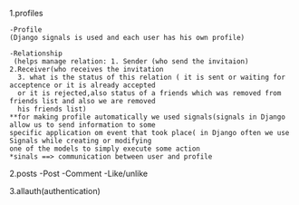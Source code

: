 1.profiles

    -Profile
    (Django signals is used and each user has his own profile)

    -Relationship
     (helps manage relation: 1. Sender (who send the invitaion)  2.Receiver(who receives the invitation  
      3. what is the status of this relation ( it is sent or waiting for acceptence or it is already accepted 
      or it is rejected,also status of a friends which was removed from friends list and also we are removed 
      his friends list)
    **for making profile automatically we used signals(signals in Django allow us to send information to some 
    specific application om event that took place( in Django often we use Signals while creating or modifying 
    one of the models to simply execute some action
    *sinals ==> communication between user and profile

2.posts
    -Post
    -Comment
    -Like/unlike
    

3.allauth(authentication)
